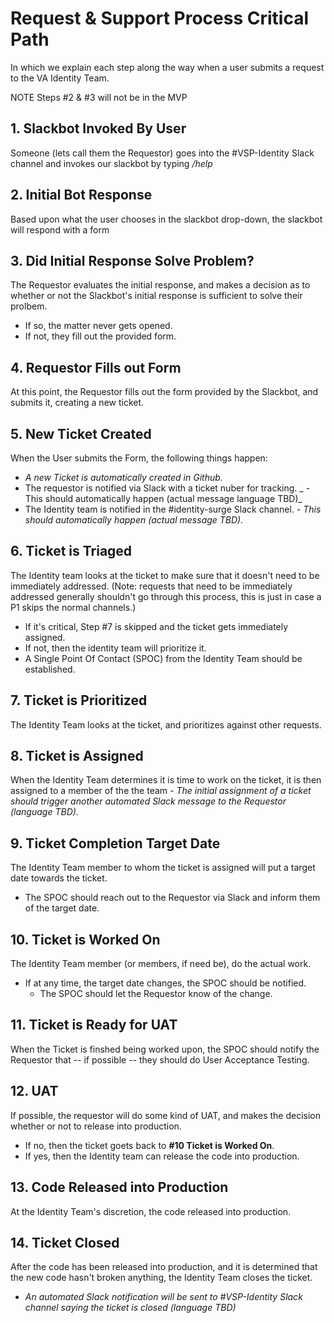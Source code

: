 # Request & Support Process Critical Path

In which we explain each step along the way when a user submits a request to the VA Identity Team.

NOTE Steps #2 & #3 will not be in the MVP

## 1. Slackbot Invoked By User
Someone (lets call them the Requestor) goes into the #VSP-Identity Slack channel and invokes our slackbot by typing _/help_

## 2. Initial Bot Response
Based upon what the user chooses in the slackbot drop-down, the slackbot will respond with a form

## 3. Did Initial Response Solve Problem?
The Requestor evaluates the initial response, and makes a decision as to whether or not the Slackbot's initial response is sufficient to solve their prolbem.
- If so, the matter never gets opened.
- If not, they fill out the provided form.

## 4. Requestor Fills out Form
At this point, the Requestor fills out the form provided by the Slackbot, and submits it, creating a new ticket.

## 5. New Ticket Created
When the User submits the Form, the following things happen:
- _A new Ticket is automatically created in Github._
- The requestor is notified via Slack with a ticket nuber for tracking.
 _ - This should automatically happen (actual message language TBD)_
- The Identity team is notified in the #identity-surge Slack channel.
  _- This should automatically happen (actual message TBD)._

## 6. Ticket is Triaged
The Identity team looks at the ticket to make sure that it doesn't need to be immediately addressed.  (Note: requests that need to be immediately addressed generally shouldn't go through this process, this is just in case a P1 skips the normal channels.)
- If it's critical, Step #7 is skipped and the ticket gets immediately assigned. 
- If not, then the identity team will prioritize it.
- A Single Point Of Contact (SPOC) from the Identity Team should be established.

## 7. Ticket is Prioritized
The Identity Team looks at the ticket, and prioritizes against other requests.

## 8. Ticket is Assigned
When the Identity Team determines it is time to work on the ticket, it is then assigned to a member of the the team
_- The initial assignment of a ticket should trigger another automated Slack message to the Requestor (language TBD)._

## 9. Ticket Completion Target Date
The Identity Team member to whom the ticket is assigned will put a target date towards the ticket.
- The SPOC should reach out to the Requestor via Slack and inform them of the target date.

## 10. Ticket is Worked On
The Identity Team member (or members, if need be), do the actual work. 
- If at any time, the target date changes, the SPOC should be notified.
  - The SPOC should let the Requestor know of the change.
 
## 11. Ticket is Ready for UAT
When the Ticket is finshed being worked upon, the SPOC should notify the Requestor that -- if possible -- they should do User Acceptance Testing.

## 12. UAT
If possible, the requestor will do some kind of UAT, and makes the decision whether or not to release into production.
- If no, then the ticket goets back to **#10 Ticket is Worked On**.
- If yes, then the Identity team can release the code into production.

## 13. Code Released into Production
At the Identity Team's discretion, the code released into production.

## 14. Ticket Closed
After the code has been released into production, and it is determined that the new code hasn't broken anything, the Identity Team closes the ticket.
- _An automated Slack notification will be sent to #VSP-Identity Slack channel saying the ticket is closed (language TBD)_


